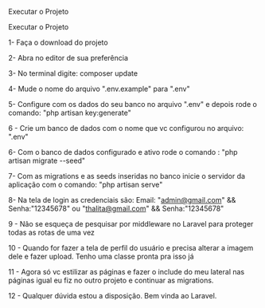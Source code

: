 Executar o Projeto

Executar o Projeto

1- Faça o download do projeto

2- Abra no editor de sua preferência

3- No terminal digite: composer update

4- Mude o nome do arquivo ".env.example" para ".env"

5- Configure com os dados do seu banco no arquivo ".env" e depois rode o comando: "php artisan key:generate"

6 - Crie um banco de dados com o nome que vc configurou no arquivo: ".env"

6- Com o banco de dados configurado e ativo rode o comando : "php artisan migrate --seed"

7- Com as migrations e as seeds inseridas no banco inicie o servidor da aplicação com o comando: "php artisan serve"

8- Na tela de login as credenciais são: Email: "admin@gmail.com" && Senha:"12345678" ou "thalita@gmail.com" && Senha:"12345678"

9 - Não se esqueça de pesquisar por middleware no Laravel para proteger todas as rotas de uma vez

10 - Quando for fazer a tela de perfil do usuário e precisa alterar a imagem dele e fazer upload. Tenho uma classe pronta pra isso já

11 - Agora só vc estilizar as páginas e fazer o include do meu lateral nas páginas igual eu fiz no outro projeto e continuar as migrations.

12 - Qualquer dúvida estou a disposição. Bem vinda ao Laravel.



 
